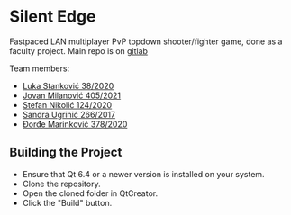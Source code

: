 # Silent Edge

Fastpaced LAN multiplayer PvP topdown shooter/fighter game, done as a faculty project.
Main repo is on <a href="https://gitlab.com/matf-bg-ac-rs/course-rs/projects-2023-2024/silent-edge">gitlab</a>

Team members:
 - <a href="https://gitlab.com/lukastan1">Luka Stanković 38/2020</a>
 - <a href="https://gitlab.com/pecelin">Jovan Milanović 405/2021</a>
 - <a href="https://gitlab.com/Stefann2">Stefan Nikolić 124/2020</a>
 - <a href="https://gitlab.com/sandraugrinic">Sandra Ugrinić 266/2017</a>
 - <a href="https://gitlab.com/djordje1298">Đorđe Marinković 378/2020</a>

## Building the Project

- Ensure that Qt 6.4 or a newer version is installed on your system.
- Clone the repository.
- Open the cloned folder in QtCreator.
- Click the "Build" button.
